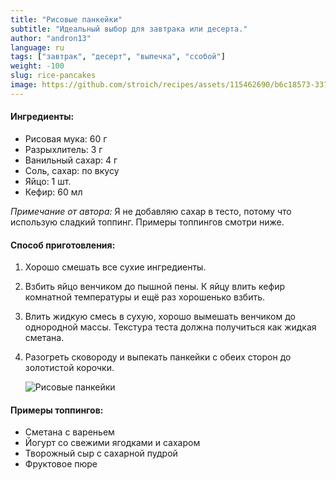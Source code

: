 ```yaml
---
title: "Рисовые панкейки"
subtitle: "Идеальный выбор для завтрака или десерта."
author: "andron13"
language: ru
tags: ["завтрак", "десерт", "выпечка", "ссобой"]
weight: -100
slug: rice-pancakes
image: https://github.com/stroich/recipes/assets/115462690/b6c18573-3375-4506-85f7-743e2ab0c405
---
```

#### Ингредиенты:

- Рисовая мука: 60 г
- Разрыхлитель: 3 г
- Ванильный сахар: 4 г
- Соль, сахар: по вкусу
- Яйцо: 1 шт.
- Кефир: 60 мл



<i>Примечание от автора:</i> Я не добавляю сахар в тесто, потому что использую сладкий топпинг. Примеры топпингов смотри ниже.



#### Способ приготовления:

1. Хорошо смешать все сухие ингредиенты.

2. Взбить яйцо венчиком до пышной пены. К яйцу влить кефир комнатной температуры и ещё раз хорошенько взбить.

3. Влить жидкую смесь в сухую, хорошо вымешать венчиком до однородной массы. Текстура теста должна получиться как жидкая сметана.

4. Разогреть сковороду и выпекать панкейки с обеих сторон до золотистой корочки.

   <img src="https://github.com/stroich/recipes/assets/115462690/b6c18573-3375-4506-85f7-743e2ab0c405" alt="Рисовые панкейки">

#### Примеры топпингов:

- Сметана с вареньем
- Йогурт со свежими ягодками и сахаром
- Творожный сыр с сахарной пудрой
- Фруктовое пюре
